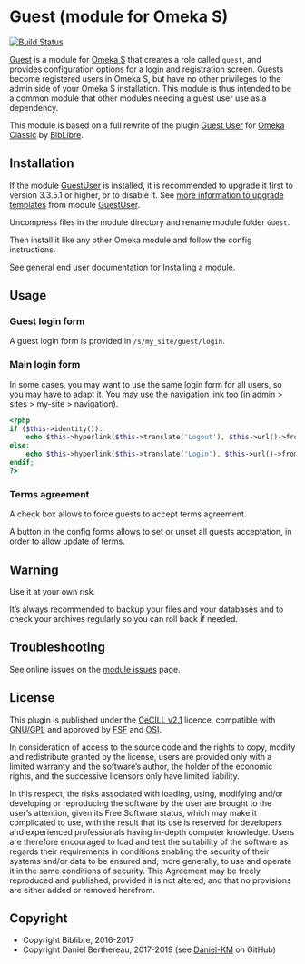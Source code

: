 Guest (module for Omeka S)
==========================

[![Build Status](https://travis-ci.org/Daniel-KM/Omeka-S-module-Guest.svg?branch=master)](https://travis-ci.org/Daniel-KM/Omeka-S-module-Guest)

[Guest] is a module for [Omeka S] that creates a role called `guest`, and
provides configuration options for a login and registration screen. Guests
become registered users in Omeka S, but have no other privileges to the admin
side of your Omeka S installation. This module is thus intended to be a common
module that other modules needing a guest user use as a dependency.

This module is based on a full rewrite of the plugin [Guest User] for [Omeka Classic]
by [BibLibre].


Installation
------------

If the module [GuestUser] is installed, it is recommended to upgrade it first to
version 3.3.5.1 or higher, or to disable it. See [more information to upgrade templates]
from module [GuestUser].

Uncompress files in the module directory and rename module folder `Guest`.

Then install it like any other Omeka module and follow the config instructions.

See general end user documentation for [Installing a module].


Usage
-----

### Guest login form

A guest login form is provided in `/s/my_site/guest/login`.

### Main login form

In some cases, you may want to use the same login form for all users, so you may
have to adapt it. You may use the navigation link too (in admin > sites > my-site > navigation).

```php
<?php
if ($this->identity()):
    echo $this->hyperlink($this->translate('Logout'), $this->url()->fromRoute('site/guest/guest', ['site-slug' => $site->slug(), 'action' => 'logout']), ['class' => 'logout']);
else:
    echo $this->hyperlink($this->translate('Login'), $this->url()->fromRoute('site/guest/anonymous', ['site-slug' => $site->slug(), 'action' => 'login']), ['class' => 'login']);
endif;
?>
```

### Terms agreement

A check box allows to force guests to accept terms agreement.

A button in the config forms allows to set or unset all guests acceptation,
in order to allow update of terms.


Warning
-------

Use it at your own risk.

It’s always recommended to backup your files and your databases and to check
your archives regularly so you can roll back if needed.


Troubleshooting
---------------

See online issues on the [module issues] page.


License
-------

This plugin is published under the [CeCILL v2.1] licence, compatible with
[GNU/GPL] and approved by [FSF] and [OSI].

In consideration of access to the source code and the rights to copy, modify and
redistribute granted by the license, users are provided only with a limited
warranty and the software’s author, the holder of the economic rights, and the
successive licensors only have limited liability.

In this respect, the risks associated with loading, using, modifying and/or
developing or reproducing the software by the user are brought to the user’s
attention, given its Free Software status, which may make it complicated to use,
with the result that its use is reserved for developers and experienced
professionals having in-depth computer knowledge. Users are therefore encouraged
to load and test the suitability of the software as regards their requirements
in conditions enabling the security of their systems and/or data to be ensured
and, more generally, to use and operate it in the same conditions of security.
This Agreement may be freely reproduced and published, provided it is not
altered, and that no provisions are either added or removed herefrom.


Copyright
---------

* Copyright Biblibre, 2016-2017
* Copyright Daniel Berthereau, 2017-2019 (see [Daniel-KM] on GitHub)


[Guest]: https://github.com/Daniel-KM/Omeka-S-module-Guest
[Guest User]: https://github.com/omeka/plugin-GuestUser
[GuestUser]: https://github.com/biblibre/omeka-s-module-GuestUser
[Omeka S]: https://www.omeka.org/s
[Omeka Classic]: https://omeka.org
[more information to upgrade templates]: https://github.com/Daniel-KM/Omeka-S-module-Guest/blob/master/Upgrade_from_GuestUser.md
[Installing a module]: http://dev.omeka.org/docs/s/user-manual/modules/#installing-modules
[modules/Guest/data/scripts/convert_guest_user_templates.sh]: https://github.com/Daniel-KM/Omeka-S-module-Guest/blob/master/data/scripts/convert_guest_user_templates.sh
[module issues]: https://github.com/Daniel-KM/Omeka-S-module-Guest/issues
[CeCILL v2.1]: https://www.cecill.info/licences/Licence_CeCILL_V2.1-en.html
[GNU/GPL]: https://www.gnu.org/licenses/gpl-3.0.html
[FSF]: https://www.fsf.org
[OSI]: http://opensource.org
[BibLibre]: https://github.com/biblibre
[Daniel-KM]: https://github.com/Daniel-KM "Daniel Berthereau"
